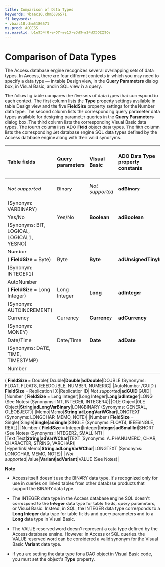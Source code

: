 ```yaml
---
title: Comparison of Data Types
keywords: vbaac10.chm5186571
f1_keywords:
- vbaac10.chm5186571
ms.prod: ACCESS
ms.assetid: b1e954f8-e407-ae13-e3d9-a24d3502290a
---
```



# Comparison of Data Types

The Access database engine recognizes several overlapping sets of data types. In Access, there are four different contexts in which you may need to specify a data type — in table Design view, in the  **Query Parameters** dialog box, in Visual Basic, and in SQL view in a query.

The following table compares the five sets of data types that correspond to each context. The first column lists the  **Type** property settings available in table Design view and the five **FieldSize** property settings for the Number data type. The second column lists the corresponding query parameter data types available for designing parameter queries in the **Query Parameters** dialog box. The third column lists the corresponding Visual Basic data types. The fourth column lists ADO **Field** object data types. The fifth column lists the corresponding Jet database engine SQL data types defined by the Access database engine along with their valid synonyms.


|**Table fields**|**Query parameters**|**Visual Basic**|**ADO Data Type property constants**|**Access database engine SQL and synonyms**|
|:-----|:-----|:-----|:-----|:-----|
| _Not supported_|Binary| _Not supported_|**adBinary**|BINARY (See Notes)
 (Synonym: VARBINARY)|
|Yes/No|Yes/No|**Boolean**|**adBoolean**|BOOLEAN
 (Synonyms: BIT, LOGICAL, LOGICAL1, YESNO)|
|Number
 ( **FieldSize** = Byte)|Byte|**Byte**|**adUnsignedTinyInt**|BYTE
 (Synonym: INTEGER1)|
|AutoNumber
 ( **FieldSize** = Long Integer)|Long Integer|**Long**|**adInteger**|COUNTER
 (Synonym: AUTOINCREMENT)|
|Currency|Currency|**Currency**|**adCurrency**|CURRENCY
 (Synonym: MONEY)|
|Date/Time|Date/Time|**Date**|**adDate**|DATETIME
 (Synonyms: DATE, TIME, TIMESTAMP)|
|Number
 ( **FieldSize** =
 Double)|Double|**Double**|**adDouble**|DOUBLE
 (Synonyms: FLOAT, FLOAT8, IEEEDOUBLE, NUMBER, NUMERIC)|
|AutoNumber /GUID ( **FieldSize** =
 Replication ID)|Replication ID| _Not supported_|**adGUID**|GUID|
|Number
 ( **FieldSize** =
 Long Integer)|Long Integer|**Long**|**adInteger**|LONG (See Notes)
 (Synonyms: INT, INTEGER, INTEGER4)|
|OLE Object|OLE Object|**String**|**adLongVarBinary**|LONGBINARY
 (Synonyms: GENERAL, OLEOBJECT)|
|Memo|Memo|**String**|**adLongVarWChar**|LONGTEXT
 (Synonyms: LONGCHAR, MEMO, NOTE)|
|Number
 ( **FieldSize** =
 Single)|Single|**Single**|**adSingle**|SINGLE
 (Synonyms: FLOAT4, IEEESINGLE, REAL)|
|Number
 ( **FieldSize** =
 Integer)|Integer|**Integer**|**adSmallInt**|SHORT (See Notes)
 (Synonyms: INTEGER2, SMALLINT)|
|Text|Text|**String**|**adVarWChar**|TEXT
 (Synonyms: ALPHANUMERIC, CHAR, CHARACTER, STRING, VARCHAR)|
|Hyperlink|Memo|**String**|**adLongVarWChar**|LONGTEXT
 (Synonyms: LONGCHAR, MEMO, NOTE)|
| _Not supported_|Value|**Variant**|**adVariant**|VALUE (See Notes)|

 **Note**  

* Access itself doesn't use the BINARY data type. It's recognized only for use in queries on linked tables from other database products that support the BINARY data type.

* The INTEGER data type in the Access database engine SQL doesn't correspond to the **Integer** data type for table fields, query parameters, or Visual Basic. Instead, in SQL, the INTEGER data type corresponds to a **Long Integer** data type for table fields and query parameters and to a **Long** data type in Visual Basic.

* The VALUE reserved word doesn't represent a data type defined by the Access database engine. However, in Access or SQL queries, the VALUE reserved word can be considered a valid synonym for the Visual Basic **Variant** data type.

* If you are setting the data type for a DAO object in Visual Basic code, you must set the object's  **Type** property.

